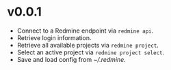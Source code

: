 v0.0.1
======
- Connect to a Redmine endpoint via `redmine api`.
- Retrieve login information.
- Retrieve all available projects via `redmine project`.
- Select an active project via `redmine project select`.
- Save and load config from *~/.redmine*.